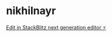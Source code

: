 # nikhilnayr

[Edit in StackBlitz next generation editor ⚡️](https://stackblitz.com/~/github.com/nagvanshi9275/nikhilnayr)